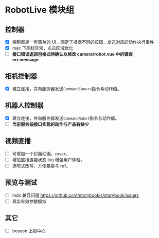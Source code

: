 # RobotLive 模块组

## 控制器

-   [x] 控制器是一套简单的 UI，固定了根据不同的按钮，发送对应的动作执行事件
-   [x] mac 下图标异常，点击区域优化
-   [ ] **接口错误返回包格式待确认以修改 camera/robot.vue 中的错误 err.message**

## 相机控制器

-   [x] 建立连接，并向服务器发送`CommandCamera`指令与动作值。

## 机器人控制器

-   [x] 建立连接，并向服务器发送`CommandRobot`指令与动作值。
-   [ ] **当前服务端接口实现的动作与产品有缺少**

## 视频直播

-   [ ] 可增加一个封面动画。`cover`。
-   [ ] 增加直播连接状态 log 增强用户体验。
-   [ ] 选项式改写，方便暴露与 ref。

## 预览与测试

-   [ ] mdx 兼容问题 https://github.com/storybookjs/storybook/issues
-   [ ] 真实有效参数模拟

## 其它

-   [ ] beacon 上报中心

